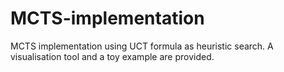 # MCTS-implementation
MCTS implementation using UCT formula as heuristic search. A visualisation tool and a toy example are provided.
